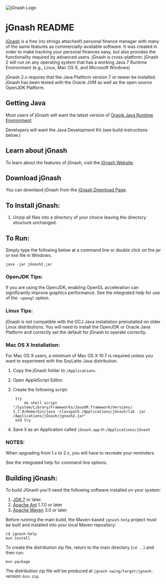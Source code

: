 ![jGnash Logo](http://jgnash.github.io/img/jgnash-logo.png)

# jGnash README

[jGnash](https://sourceforge.net/apps/mediawiki/jgnash/index.php?title=Main_Page) is a free (no strings attached!) personal finance manager with many of the same features as commercially-available software. It was created in order to make tracking your personal finances easy, but also provides the functionality required by advanced users. jGnash is cross-platform: jGnash 2 will run on any operating system that has a working Java 7 Runtime Environment (e.g., Linux, Mac OS X, and Microsoft Windows)

jGnash 2.x requires that the Java Platform version 7 or newer be installed.
jGnash has been tested with the Oracle JVM as well as the open source OpenJDK Platform.


## Getting Java

Most users of jGnash will want the latest version of [Oracle Java Runtime Environment](http://www.java.com/en/download/).

Developers will want the Java Development Kit (see build instructions below.)

## Learn about jGnash

To learn about the features of jGnash, visit the [jGnash Website](https://sourceforge.net/apps/mediawiki/jgnash/index.php?title=Main_Page).

## Download jGnash

You can downlaod jGnash from the [jGnash Download Page](https://sourceforge.net/projects/jgnash/files/Active%20Stable%202.x/).

## To Install jGnash:

1. Unzip all files into a directory of your choice leaving the directory structure unchanged.

## To Run:

Simply type the following below at a command line
or double click on the jar or exe file in Windows.

    java -jar jGnash2.jar

### OpenJDK Tips:

If you are using the OpenJDK, enabling OpenGL acceleration can significantly improve
graphics performance.  See the integrated help for use of the ```-opengl``` option.

### Linux Tips:

jGnash is not compatible with the GCJ Java installation preinstalled on older Linux distributions.
You will need to install the OpenJDK or Oracle Java Platform and correctly set the default for jGnash
to operate correctly.

### Mac OS X Installation:

For Mac OS X users, a minimum of Mac OS X 10.7 is required unless you want to experiment with the SoyLatte Java distribution.

1. Copy the jGnash folder to ```/Applications```.
2. Open AppleScript Editor.
3. Create the following script:

        try
            do shell script "/System/Library/Frameworks/JavaVM.framework/Versions/ 1.7.0/Home/bin/java -classpath /Applications/jGnash/lib -jar /Applications/jGnash/jgnash2.jar"
        end try

4. Save it as an Application called ```jGnash.app``` in ```/Applications/jGnash```

### NOTES:

When upgrading from 1.x to 2.x, you will have to recreate your reminders.

See the integrated help for command line options.

## Building jGnash:

To build JGnash you'll need the following software installed on your system:

1. [JDK 7](http://www.oracle.com/technetwork/java/javase/downloads/index.html) or later.
1. [Apache Ant](http://ant.apache.org) 1.7.0 or later
1. [Apache Maven](http://maven.apache.org) 3.0 or later

Before running the main build, the Maven-based ```jgnash-help``` project
must be built and installed into your local Maven repository:

    cd jgnash-help
    mvn install

To create the distribution zip file, return to the main directory (```cd ..```) and then run:

    mvn package

The distribution zip file will be produced at ```jgnash-swing/target/jgnash-```_version_```-bin.zip```.

